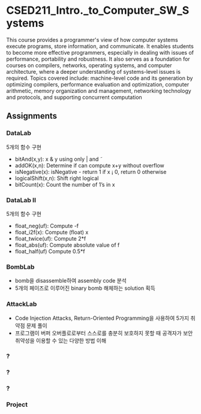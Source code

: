 # CSED211_Intro._to_Computer_SW_Systems
This course provides a programmer's view of how computer systems execute programs, store information, and communicate.
It enables students to become more effective programmers, especially in dealing with issues of performance, portability and robustness.
It also serves as a foundation for courses on compilers, networks, operating systems, and computer architecture, where a deeper understanding of systems-level issues is required.
Topics covered include: machine-level code and its generation by optimizing compilers, performance evaluation and optimization, computer arithmetic,
memory organization and management, networking technology and protocols, and supporting concurrent computation

## Assignments
### DataLab
5개의 함수 구현
 - bitAnd(x,y): x & y using only | and ˜
 - addOK(x,n): Determine if can compute x+y without overflow
 - isNegative(x): isNegative - return 1 if x ¡ 0, return 0 otherwise
 - logicalShift(x,n): Shift right logical
 - bitCount(x): Count the number of 1’s in x

### DataLab II
5개의 함수 구현
 - float_neg(uf): Compute -f
 - float_i2f(x): Compute (float) x
 - float_twice(uf): Compute 2*f
 - float_abs(uf): Compute absolute value of f
 - float_half(uf) Compute 0.5*f

### BombLab
 - bomb을 disassemble하여 assembly code 분석
 - 5개의 페이즈로 이루어진 binary bomb 해체하는 solution 획득

### AttackLab
 - Code Injection Attacks, Return-Oriented Programming을 사용하여 5가지 취약점 문제 풀이
 - 프로그램이 버퍼 오버플로로부터 스스로를 충분히 보호하지 못할 때 공격자가 보안 취약성을 이용할 수 있는 다양한 방법 이해

### ?

### ?

### ?

### Project
